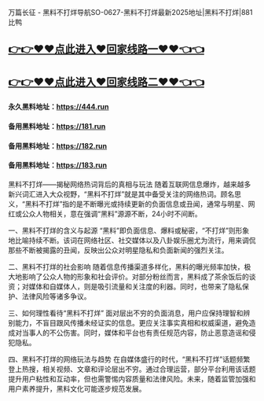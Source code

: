 万篇长征 - 黑料不打烊导航SO-0627-黑料不打烊最新2025地址|黑料不打烊|881比鸭

## [👉👉♥♥点此进入♥回家线路一♥♥👈👈](https://unpkg.com/182run/index.html)
## [👉👉♥♥点此进入♥回家线路二♥♥👈👈](https://unpkg.com/182-1run/index.html)

#### 永久黑料地址：https://444.run
#### 备用黑料地址：https://181.run
#### 备用黑料地址：https://182.run
#### 备用黑料地址：https://183.run

黑料不打烊——揭秘网络热词背后的真相与玩法
随着互联网信息爆炸，越来越多新兴词汇进入大众视野，“黑料不打烊”就是其中备受关注的网络热词。顾名思义，“黑料不打烊”指的是不断曝光或持续更新的负面信息或丑闻，通常与明星、网红或公众人物相关，意在强调“黑料”源源不断，24小时不间断。

一、黑料不打烊的含义与起源
“黑料”即负面信息、爆料或秘密，“不打烊”则形象地比喻持续不断。该词在网络社区、社交媒体以及八卦娱乐圈尤为流行，用来调侃那些不断被揭露的丑闻，反映出公众对明星隐私和负面新闻的强烈关注。

二、黑料不打烊的社会影响
随着信息传播渠道多样化，黑料的曝光频率加快，极大地影响了公众人物的形象和社会评价。对部分粉丝而言，黑料成了茶余饭后的谈资；对媒体和自媒体人，则是吸引流量和关注度的利器。同时，也带来了隐私保护、法律风险等诸多争议。

三、如何理性看待“黑料不打烊”
面对层出不穷的负面消息，用户应保持理智和辨别能力，不盲目跟风传播未经证实的信息。更应关注事实真相和权威渠道，避免造成对当事人的不公伤害。同时，媒体和平台也有责任规范内容，防止恶意造谣和侵犯隐私。

四、黑料不打烊的网络玩法与趋势
在自媒体盛行的时代，“黑料不打烊”话题频繁登上热搜，相关视频、文章和评论层出不穷。通过合理运营，部分平台利用该话题提升用户粘性和互动率，但也需警惕内容质量和法律风险。未来，随着监管加强和用户素养提升，黑料文化可能逐步规范发展。
